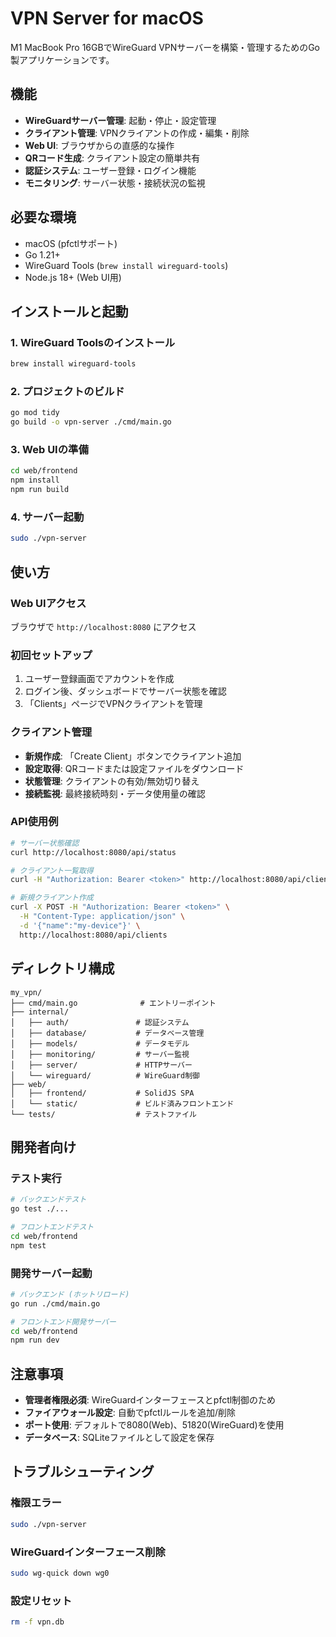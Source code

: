 # VPN Server for macOS

M1 MacBook Pro 16GBでWireGuard VPNサーバーを構築・管理するためのGo製アプリケーションです。

## 機能

- **WireGuardサーバー管理**: 起動・停止・設定管理
- **クライアント管理**: VPNクライアントの作成・編集・削除
- **Web UI**: ブラウザからの直感的な操作
- **QRコード生成**: クライアント設定の簡単共有
- **認証システム**: ユーザー登録・ログイン機能
- **モニタリング**: サーバー状態・接続状況の監視

## 必要な環境

- macOS (pfctlサポート)
- Go 1.21+
- WireGuard Tools (`brew install wireguard-tools`)
- Node.js 18+ (Web UI用)

## インストールと起動

### 1. WireGuard Toolsのインストール
```bash
brew install wireguard-tools
```

### 2. プロジェクトのビルド
```bash
go mod tidy
go build -o vpn-server ./cmd/main.go
```

### 3. Web UIの準備
```bash
cd web/frontend
npm install
npm run build
```

### 4. サーバー起動
```bash
sudo ./vpn-server
```

## 使い方

### Web UIアクセス
ブラウザで `http://localhost:8080` にアクセス

### 初回セットアップ
1. ユーザー登録画面でアカウントを作成
2. ログイン後、ダッシュボードでサーバー状態を確認
3. 「Clients」ページでVPNクライアントを管理

### クライアント管理
- **新規作成**: 「Create Client」ボタンでクライアント追加
- **設定取得**: QRコードまたは設定ファイルをダウンロード
- **状態管理**: クライアントの有効/無効切り替え
- **接続監視**: 最終接続時刻・データ使用量の確認

### API使用例
```bash
# サーバー状態確認
curl http://localhost:8080/api/status

# クライアント一覧取得
curl -H "Authorization: Bearer <token>" http://localhost:8080/api/clients

# 新規クライアント作成
curl -X POST -H "Authorization: Bearer <token>" \
  -H "Content-Type: application/json" \
  -d '{"name":"my-device"}' \
  http://localhost:8080/api/clients
```

## ディレクトリ構成

```
my_vpn/
├── cmd/main.go              # エントリーポイント
├── internal/
│   ├── auth/               # 認証システム
│   ├── database/           # データベース管理
│   ├── models/             # データモデル
│   ├── monitoring/         # サーバー監視
│   ├── server/             # HTTPサーバー
│   └── wireguard/          # WireGuard制御
├── web/
│   ├── frontend/           # SolidJS SPA
│   └── static/             # ビルド済みフロントエンド
└── tests/                  # テストファイル
```

## 開発者向け

### テスト実行
```bash
# バックエンドテスト
go test ./...

# フロントエンドテスト
cd web/frontend
npm test
```

### 開発サーバー起動
```bash
# バックエンド (ホットリロード)
go run ./cmd/main.go

# フロントエンド開発サーバー
cd web/frontend
npm run dev
```

## 注意事項

- **管理者権限必須**: WireGuardインターフェースとpfctl制御のため
- **ファイアウォール設定**: 自動でpfctlルールを追加/削除
- **ポート使用**: デフォルトで8080(Web)、51820(WireGuard)を使用
- **データベース**: SQLiteファイルとして設定を保存

## トラブルシューティング

### 権限エラー
```bash
sudo ./vpn-server
```

### WireGuardインターフェース削除
```bash
sudo wg-quick down wg0
```

### 設定リセット
```bash
rm -f vpn.db
```